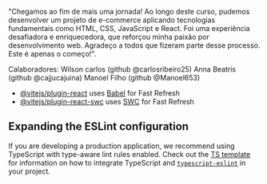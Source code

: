 "Chegamos ao fim de mais uma jornada! Ao longo deste curso, pudemos  desenvolver um projeto de e-commerce aplicando tecnologias fundamentais como HTML, CSS, JavaScript e React. Foi uma experiência desafiadora e enriquecedora, que reforçou minha paixão por desenvolvimento web. Agradeço a todos que fizeram parte desse processo. Este é apenas o começo!".

Calaboradores: Wilson carlos  (github @carlosribeiro25)
               Anna Beatris   (github @cajjucajuina)
               Manoel Filho   (github @Manoel653) 



- [@vitejs/plugin-react](https://github.com/vitejs/vite-plugin-react/blob/main/packages/plugin-react) uses [Babel](https://babeljs.io/) for Fast Refresh
- [@vitejs/plugin-react-swc](https://github.com/vitejs/vite-plugin-react/blob/main/packages/plugin-react-swc) uses [SWC](https://swc.rs/) for Fast Refresh

## Expanding the ESLint configuration

If you are developing a production application, we recommend using TypeScript with type-aware lint rules enabled. Check out the [TS template](https://github.com/vitejs/vite/tree/main/packages/create-vite/template-react-ts) for information on how to integrate TypeScript and [`typescript-eslint`](https://typescript-eslint.io) in your project.
